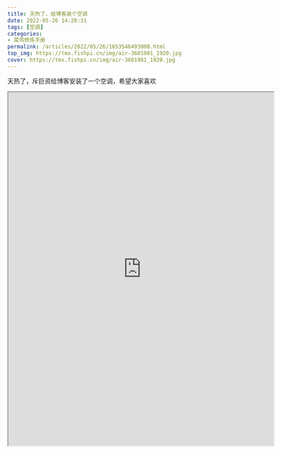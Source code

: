 ```yaml
---
title: 天热了，给博客装个空调
date: 2022-05-26 14:28:31
tags: [空调]
categories: 
- 菜鸡修炼手册
permalink: /articles/2022/05/26/1653546493000.html
top_img: https://tmx.fishpi.cn/img/air-3601981_1920.jpg
cover: https://tmx.fishpi.cn/img/air-3601981_1920.jpg
---
```


天热了，斥巨资给博客安装了一个空调，希望大家喜欢

<iframe height="800" src="https://ac.yunyoujun.cn" width="600"></iframe>